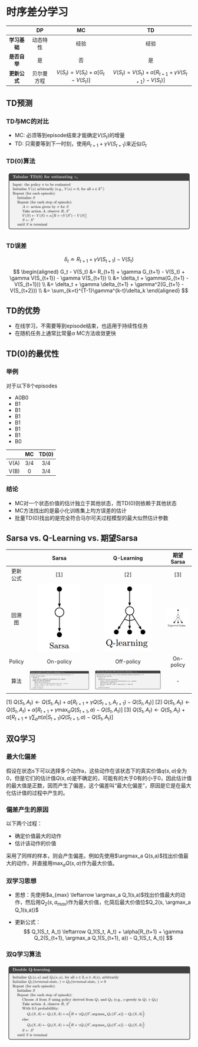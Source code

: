 # 时序差分学习

||DP|MC|TD|
|:-:|:-:|:-:|:-:|
|**学习基础**|动态特性|经验|经验|
|**是否自举**|是|否|是|
|**更新公式**|贝尔曼方程|$V(S_t)=V(S_t)+\alpha[G_t - V(S_t)]$|$V(S_t)=V(S_t)+\alpha[R_{t+1} + \gamma V(S_{t+1}) - V(S_t)]$|

## TD预测

### TD与MC的对比

- MC: 必须等到episode结束才能确定$V(S_t)$的增量
- TD: 只需要等到下一时刻，使用$R_{t+1} + \gamma V(S_{t+1})$来近似$G_t$

### TD(0)算法

![algo-6-1](image/algo-6-1.png)

### TD误差

$$
\delta_t \doteq R_{t+1} + \gamma V(S_{t+1}) - V(S_t)
$$

$$
\begin{aligned}
G_t - V(S_t) &= R_{t+1} + \gamma G_{t+1} - V(S_t) + \gamma V(S_{t+1}) - \gamma V(S_{t+1}) \\
&= \delta_t + \gamma(G_{t+1} - V(S_{t+1})) \\
&= \delta_t + \gamma \delta_{t+1} + \gamma^2(G_{t+1} - V(S_{t+2})) \\
&= \sum_{k=t}^{T-1}\gamma^{k-t}\delta_k
\end{aligned}
$$

## TD的优势

- 在线学习，不需要等到episode结束，也适用于持续性任务
- 在随机任务上通常比常量$\alpha$ MC方法收敛更快

## TD(0)的最优性

### 举例

对于以下8个episodes

- A0B0
- B1
- B1
- B1
- B1
- B1
- B1
- B0

||MC|TD(0)|
|:-:|:-:|:-:|
|V(A)|3/4|3/4|
|V(B)|0|3/4|

### 结论

- MC对一个状态价值的估计独立于其他状态，而TD(0)则依赖于其他状态
- MC方法找出的是最小化训练集上均方误差的估计
- 批量TD(0)找出的是完全符合马尔可夫过程模型的最大似然估计参数

## Sarsa vs. Q-Learning vs. 期望Sarsa

||Sarsa|Q-Learning|期望Sarsa|
|:-:|:-:|:-:|:-:|
|更新公式|[1]|[2]|[3]|
|回溯图|![Sarsa回溯图](image/backup-sarsa.png)|![Q回溯图](image/backup-q.png)|![期望Sarsa回溯图](image/backup-e-sarsa.png)|
|Policy|On-policy|Off-policy|On-policy|
|算法|![算法6-4](image/algo-6-4.png)|![算法6-5](image/algo-6-5.png)|-|

[1] $Q(S_t, A_t) \leftarrow Q(S_t, A_t) + \alpha[R_{t+1} + \gamma Q(S_{t+1}, A_{t+1}) - Q(S_t, A_t)]$
[2] $Q(S_t, A_t) \leftarrow Q(S_t, A_t) + \alpha[R_{t+1} + \gamma \max_a Q(S_{t+1}, a) - Q(S_t, A_t)]$
[3] $Q(S_t, A_t) \leftarrow Q(S_t, A_t) + \alpha[R_{t+1} + \gamma \sum_a \pi(a|S_{t+1})Q(S_{t+1}, a) - Q(S_t, A_t)]$

## 双Q学习

### 最大化偏差

假设在状态s下可以选择多个动作a，这些动作在该状态下的真实价值$q(s,a)$全为0，但是它们的估计值$Q(s,a)$是不确定的，可能有的大于0有的小于0，因此估计值的最大值是正数，因而产生了偏差。这个偏差叫“最大化偏差”，原因是它是在最大化估计值的过程中产生的。

### 偏差产生的原因

以下两个过程：

- 确定价值最大的动作
- 估计该动作的价值

采用了同样的样本，则会产生偏差。例如先使用$\argmax_a Q(s,a)$找出价值最大的动作，并直接用$\max_a Q(s,a)$作为最大价值。

### 双学习思想

- 思想：先使用$a_{max} \leftarrow \argmax_a Q_1(s,a)$找出价值最大的动作，然后用$Q_2(s, a_{max})$作为最大价值，化简后最大价值位$Q_2(s, \argmax_a Q_1(s,a))$

- 更新公式：
$$
Q_1(S_t, A_t) \leftarrow Q_1(S_t, A_t) + \alpha[R_{t+1} + \gamma Q_2(S_{t+1}, \argmax_a Q_1(S_{t+1}, a)) - Q_1(S_t, A_t)]
$$

### 双Q学习算法

![算法6-7](image/algo-6-7.png)

